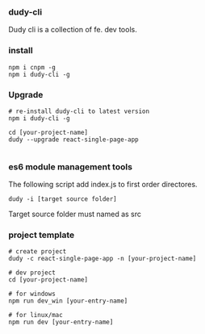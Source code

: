 ### dudy-cli

Dudy cli is a collection of fe. dev tools.


### install

```
npm i cnpm -g
npm i dudy-cli -g
```

### Upgrade
```
# re-install dudy-cli to latest version
npm i dudy-cli -g

cd [your-project-name] 
dudy --upgrade react-single-page-app


```


### es6 module management tools

The following script add index.js to first order directores.

```
dudy -i [target source folder]
```
Target source folder must named as src

### project template

```
# create project
dudy -c react-single-page-app -n [your-project-name]

# dev project
cd [your-project-name]

# for windows
npm run dev_win [your-entry-name]

# for linux/mac
npm run dev [your-entry-name]
```
